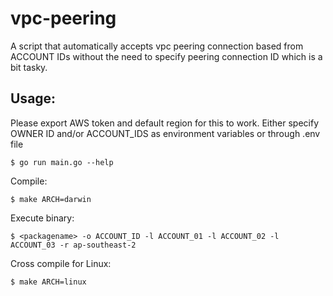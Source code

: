 vpc-peering
===========

A script that automatically accepts vpc peering connection
based from ACCOUNT IDs without the need to specify peering
connection ID which is a bit tasky.

Usage:
-------
Please export AWS token and default region for this to work.
Either specify OWNER ID and/or ACCOUNT_IDS as environment
variables or through .env file

```
$ go run main.go --help
```

Compile:

```
$ make ARCH=darwin
```

Execute binary:

```
$ <packagename> -o ACCOUNT_ID -l ACCOUNT_01 -l ACCOUNT_02 -l ACCOUNT_03 -r ap-southeast-2
```

Cross compile for Linux:

```
$ make ARCH=linux
```
